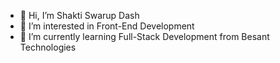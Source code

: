 - 👋 Hi, I’m Shakti Swarup Dash
- 👀 I’m interested in Front-End Development
- 🌱 I’m currently learning Full-Stack Development from Besant Technologies



<!---
Shakti2302/Shakti2302 is a ✨ special ✨ repository because its `README.md` (this file) appears on your GitHub profile.
You can click the Preview link to take a look at your changes.
--->
